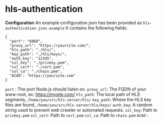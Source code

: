 # hls-authentication

**Configuration**
An example configuration json has been provided as `hls-authentication.json.example`
It contains the following fields:
```
{
  "port": "6060",
  "proxy_url": "https://yoursite.com/",
  "hls_path": "./hls/",
  "key_path": "./hls/keys/",
  "auth_key": "12345",
  "ssl_key": "./privkey.pem",
  "ssl_cert": "./cert.pem",
  "ssl_ca": "./chain.pem",
  "ACAO": "https://yoursite.com"
}
```
`port` : The port Node.js should listen on.
`proxy_url`: The FQDN of your www-root, ex: https://mysite.com/
`hls_path`: The local path of HLS segments, `/home/you/src/hls-server/hls/`
`key_path`: Where the HLS key files are found, `/home/you/src/hls-server/hls/keys/`
`auth_key`: A random string used to prevent web crawler or automated requests.
`ssl_key`: Path to `privkey.pem` 
`ssl_cert`: Path to `cert.pem`
`ssl_ca`: Path to `chain.pem`
`ACAO` : 
